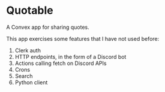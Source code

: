 # Quotable

A Convex app for sharing quotes.

This app exercises some features that I have not used before:

1. Clerk auth
2. HTTP endpoints, in the form of a Discord bot
3. Actions calling fetch on Discord APIs
4. Crons
5. Search
6. Python client
